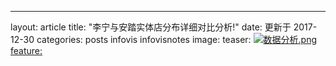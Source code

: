 ---
layout: article
title:  "李宁与安踏实体店分布详细对比分析!"
date:  更新于 2017-12-30
categories: posts infovis infovisnotes
image:
  teaser: <a href="https://public.tableau.com/views/_18089/2_1?:embed=y&:display_count=yes" target="_blank">![数据分析.png](https://i.loli.net/2018/01/08/5a524e0b79cdd.png)
  feature: 




